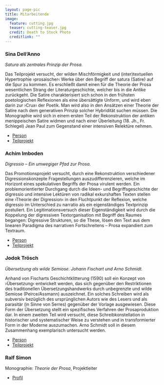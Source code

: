 ```yaml
---
layout: page-pic
title: Mitarbeitende
image:
  feature: cutting.jpg
  teaser: cutting-teaser.jpg
  credit: Death to Stock Photo
  creditlink: ""
---
```

### Sina Dell’Anno

*Satura als zentrales Prinzip der Prosa.*

Das Teilprojekt versucht, der wilden Mischförmigkeit und (inter)textuellen Hypertrophie ›prosaischer‹ Werke über den Begriff der satura (Satire) auf die Spur zu kommen. Es erschließt damit einen für die Theorie der Prosa wesentlichen Strang der Literaturgeschichte, welcher bis in die Antike zurückgeht. Die Satire charakterisiert sich schon in den frühsten poetologischen Reflexionen als eine übersättigte Unform, und wird eben darin zur ›Crux‹ der Poetik. Man wird also in den Ansätzen einer Theorie der Satire nach dem generativen Prinzip solcher Hybridität suchen müssen. Die Monographie wird sich in einem ersten Teil der Rekonstruktion der antiken menippeischen Satire widmen und nach einer Überleitung (18. Jh., Fr. Schlegel) Jean Paul zum Gegenstand einer intensiven Relektüre nehmen.


<div id="navcontainer">
  <ul id="navlist">
    <li><a href="{{ site.github.url }}/menu/dell-anno/person">Person</a></li>
    <li><a href="{{ site.github.url }}/menu/dell-anno/projekt">Teilprojekt</a></li>
  </ul>
</div>


### Achim Imboden

*Digressio – Ein umwegiger Pfad zur Prosa.*

Das Promotionsprojekt versucht, durch eine Rekonstruktion verschiedener Digressionskonzepte Fragestellungen auszudifferenzieren, welche im Horizont eines spekulativen Begriffs der Prosa virulent werden. Ein problemorientierter Durchgang durch die Ideen- und Begriffsgeschichte der digressio und intensive Lektüren von radikal exkurshaften Texten stellen eine ›Theorie der Digression‹ in den Fluchtpunkt der Reflexion, welche digressio im Unterschied zu narratio als ein eigenständiges Textprinzip postuliert. Ein Legitimationsversuch dieser Eigenständigkeit wird durch die Koppelung der digressiven Textorganisation mit Begriff des Raumes begangen: Digressive Strukturen, so die These, lösen den Text aus dem linearen Paradigma des narrativen Fortschreitens – Prosa expandiert zum Textraum.

<div id="navcontainer">
  <ul id="navlist">
    <li><a href="{{ site.github.url }}/menu/imboden/person">Person</a></li>
    <li><a href="{{ site.github.url }}/menu/imboden/projekt">Teilprojekt</a></li>
  </ul>
</div>

### Jodok Trösch
*Übersetzung als wilde Semiose. Johann Fischart und Arno Schmidt.*

Anhand von Fischarts Geschichtklitterung (1590) soll ein Konzept von ›Übersetzung‹ entwickelt werden, das sich gegenüber den Restriktionen des traditionellen Übersetzungshandwerks durch unbegrenzte und wilde Semiose (Peirce/Assmann) auszeichnet. Ein solches Schreiben wird als subversiv bezüglich des ursprünglichen Autors wie des Lesers und als parasitär (in Sinne von Serres) gegenüber der Vorlage ausgewiesen. Diese Form der Übersetzung stellt ein spezifisches Verfahren der Prosaproduktion dar. In einem zweiten Teil wird versucht, diese Schreibkonstellation in historischer und systematischer Weise zu verstehen und in transformierter Form in der Moderne auszumachen. Arno Schmidt soll in diesem Zusammenhang exemplarisch untersucht werden.

<div id="navcontainer">
  <ul id="navlist">
    <li><a href="{{ site.github.url }}/menu/troesch/person">Person</a></li>
    <li><a href="{{ site.github.url }}/menu/troesch/projekt">Teilprojekt</a></li>
  </ul>
</div>

### Ralf Simon
Monographie: *Theorie der Prosa*, Projektleiter


<div id="navcontainer">
  <ul id="navlist">
    <li><a href="https://germa.unibas.ch/seminar/mitarbeitende/profil/profil/person/simon-1/">Profil</a></li>
  </ul>
</div>
